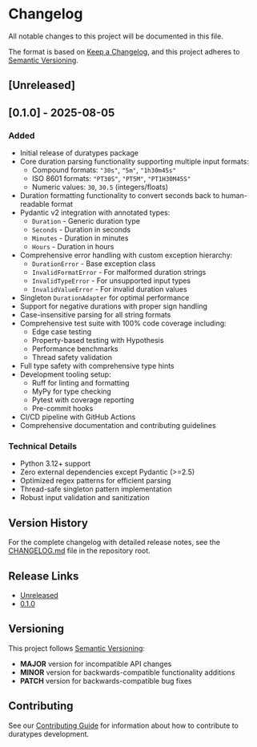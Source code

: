 # Changelog

All notable changes to this project will be documented in this file.

The format is based on [Keep a Changelog](https://keepachangelog.com/en/1.0.0/),
and this project adheres to [Semantic Versioning](https://semver.org/spec/v2.0.0.html).

## [Unreleased]

## [0.1.0] - 2025-08-05

### Added
- Initial release of duratypes package
- Core duration parsing functionality supporting multiple input formats:
  - Compound formats: `"30s"`, `"5m"`, `"1h30m45s"`
  - ISO 8601 formats: `"PT30S"`, `"PT5M"`, `"PT1H30M45S"`
  - Numeric values: `30`, `30.5` (integers/floats)
- Duration formatting functionality to convert seconds back to human-readable format
- Pydantic v2 integration with annotated types:
  - `Duration` - Generic duration type
  - `Seconds` - Duration in seconds
  - `Minutes` - Duration in minutes  
  - `Hours` - Duration in hours
- Comprehensive error handling with custom exception hierarchy:
  - `DurationError` - Base exception class
  - `InvalidFormatError` - For malformed duration strings
  - `InvalidTypeError` - For unsupported input types
  - `InvalidValueError` - For invalid duration values
- Singleton `DurationAdapter` for optimal performance
- Support for negative durations with proper sign handling
- Case-insensitive parsing for all string formats
- Comprehensive test suite with 100% code coverage including:
  - Edge case testing
  - Property-based testing with Hypothesis
  - Performance benchmarks
  - Thread safety validation
- Full type safety with comprehensive type hints
- Development tooling setup:
  - Ruff for linting and formatting
  - MyPy for type checking
  - Pytest with coverage reporting
  - Pre-commit hooks
- CI/CD pipeline with GitHub Actions
- Comprehensive documentation and contributing guidelines

### Technical Details
- Python 3.12+ support
- Zero external dependencies except Pydantic (>=2.5)
- Optimized regex patterns for efficient parsing
- Thread-safe singleton pattern implementation
- Robust input validation and sanitization

## Version History

For the complete changelog with detailed release notes, see the [CHANGELOG.md](https://github.com/dillon-barendt/duratypes/blob/main/CHANGELOG.md) file in the repository root.

## Release Links

- [Unreleased](https://github.com/dillon-barendt/duratypes/compare/v0.1.0...HEAD)
- [0.1.0](https://github.com/dillon-barendt/duratypes/releases/tag/v0.1.0)

## Versioning

This project follows [Semantic Versioning](https://semver.org/spec/v2.0.0.html):

- **MAJOR** version for incompatible API changes
- **MINOR** version for backwards-compatible functionality additions
- **PATCH** version for backwards-compatible bug fixes

## Contributing

See our [Contributing Guide](contributing.md) for information about how to contribute to duratypes development.
